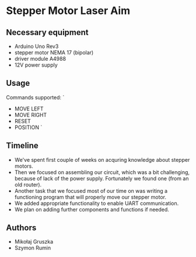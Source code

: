 # Stepper Motor Laser Aim
## Necessary equipment
- Arduino Uno Rev3
- stepper motor NEMA 17 (bipolar)
- driver module A4988
- 12V power supply
## Usage
Commands supported:
`
- MOVE LEFT <steps>
- MOVE RIGHT <steps>
- RESET
- POSITION
`
## Timeline
- We've spent first couple of weeks on acquring knowledge about stepper motors.
- Then we focused on assembling our circuit, which was a bit challenging, because of lack of the power supply. Fortunately we found one (from an old router).
- Another task that we focused most of our time on was writing a functioning program that will properly move our stepper motor.
- We added appropriate functionality to enable UART communication.
- We plan on adding further components and functions if needed.
## Authors
- Mikołaj Gruszka
- Szymon Rumin

